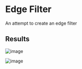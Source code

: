 # Edge Filter
An attempt to create an edge filter

## Results
![image](https://github.com/Fillipe143/edge_filter/assets/69363580/f256e951-acf7-4d61-a03c-1aed78f32337)

![image](https://github.com/Fillipe143/edge_filter/assets/69363580/2685bc05-d36a-4396-b244-ffa120810ce0)
